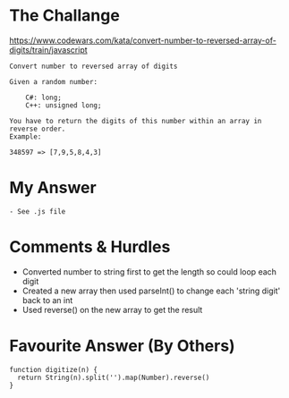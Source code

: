 # The Challange

https://www.codewars.com/kata/convert-number-to-reversed-array-of-digits/train/javascript

```
Convert number to reversed array of digits

Given a random number:

    C#: long;
    C++: unsigned long;

You have to return the digits of this number within an array in reverse order.
Example:

348597 => [7,9,5,8,4,3]
```

# My Answer

```
- See .js file
```

# Comments & Hurdles

- Converted number to string first to get the length so could loop each digit
- Created a new array then used parseInt() to change each 'string digit' back to an int
- Used reverse() on the new array to get the result

# Favourite Answer (By Others)

```
function digitize(n) {
  return String(n).split('').map(Number).reverse()
}
```
